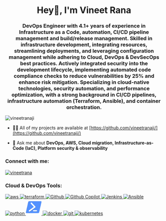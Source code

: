 <h1 align="center">Hey👋, I'm Vineet Rana</h1>
<h3 align="center"> DevOps Engineer with 4.1+ years of experience in Infrastructure as a Code, automation, CI/CD pipeline management and build/release management. Skilled in infrastructure development, integrating resources, streamlining deployments, and leveraging configuration management while adhering to Cloud, DevOps & DevSecOps best practices. Actively integrated security into the development lifecycle, implementing automated code compliance checks to reduce vulnerabilities by 25% and enhance risk mitigation. Specializing in cloud-native technologies, security automation, and performance optimization, with a strong background in CI/CD pipelines, infrastructure automation (Terraform, Ansible), and container orchestration.
</h3>

<p align="left"> <img src="https://komarev.com/ghpvc/?username=vineetranaji&label=Profile%20views&color=0e75b6&style=flat" alt="vineetranaji" /> </p>

- 👨‍💻 All of my projects are available at [https://github.com/vineetranaji/](https://github.com/vineetranaji/)

- 💬 Ask me about **DevOps, AWS, Cloud migration, Infrastructure-as-Code (IaC), Platform security & observability**

<h3 align="left">Connect with me:</h3>
<p align="left">
<a href="https://linkedin.com/in/zrg" target="blank"><img align="center" src="https://raw.githubusercontent.com/rahuldkjain/github-profile-readme-generator/master/src/images/icons/Social/linked-in-alt.svg" alt="vineetrana" height="30" width="50" /></a>
</p>

<h3 align="left">Cloud & DevOps Tools:</h3>
<p align="left">

<a href="https://https://aws.amazon.com/" target="_blank" rel="noreferrer">
    <img
      src="https://www.vectorlogo.zone/logos/amazon_aws/amazon_aws-ar21.svg"
      alt="aws"
      width="80"
      height="50"
    />
  </a>
  
  <a href="https://developer.hashicorp.com/terraform" target="_blank" rel="noreferrer">
    <img
      src="https://www.vectorlogo.zone/logos/terraformio/terraformio-icon.svg"
      alt="terraform"
      width="50"
      height="50"
    />
  </a>
<a href="https://github.com/" target="_blank" rel="noreferrer">
    <img
      src="https://www.vectorlogo.zone/logos/github/github-ar21.svg"
      alt="Github"
      width="70"
      height="50"
    />
  </a>

  <a href="https://github.com/copilot" target="_blank" rel="noreferrer">
    <img
      src="https://www.vectorlogo.zone/logos/github_copilot/github_copilot-ar21.svg"
      alt="Github Copilot"
      width="100"
      height="50"
    />
  </a>
  
  <a href="https://https://www.jenkins.io/" target="_blank" rel="noreferrer">
    <img
      src="https://www.vectorlogo.zone/logos/jenkins/jenkins-ar21.svg"
      alt="Jenkins"
      width="65"
      height="50"
    />
  </a>

<a href="https://https://www.redhat.com/en/ansible-collaborative/" target="_blank" rel="noreferrer">
    <img
      src="https://www.vectorlogo.zone/logos/ansible/ansible-ar21.svg"
      alt="Ansible"
      width="65"
      height="50"
    />
  </a>
  
  <a href="https://www.python.org/" target="_blank" rel="noreferrer">
    <img
      src="https://www.vectorlogo.zone/logos/python/python-icon.svg"
      alt="python"
      width="50"
      height="50"
    />
  </a>

  <a href="https://learn.microsoft.com/en-us/powershell/" target="_blank" rel="noreferrer">
    <img
      src="https://raw.githubusercontent.com/devicons/devicon/refs/heads/master/icons/powershell/powershell-original.svg"
      alt="powershell"
      width="50"
      height="50"
    />
  </a>
  
  <a href="https://www.docker.com/" target="_blank" rel="noreferrer">
    <img
      src="https://www.vectorlogo.zone/logos/docker/docker-icon.svg"
      alt="docker"
      width="50"
      height="50"
    />
  </a>

  <a href="https://git-scm.com/" target="_blank" rel="noreferrer">
    <img
      src="https://www.vectorlogo.zone/logos/git-scm/git-scm-icon.svg"
      alt="git"
      width="50"
      height="50"
    />
  </a>
  <a href="https://kubernetes.io" target="_blank" rel="noreferrer">
    <img
      src="https://www.vectorlogo.zone/logos/kubernetes/kubernetes-icon.svg"
      alt="kubernetes"
      width="50"
      height="50"
    />
  </a>
</p>
